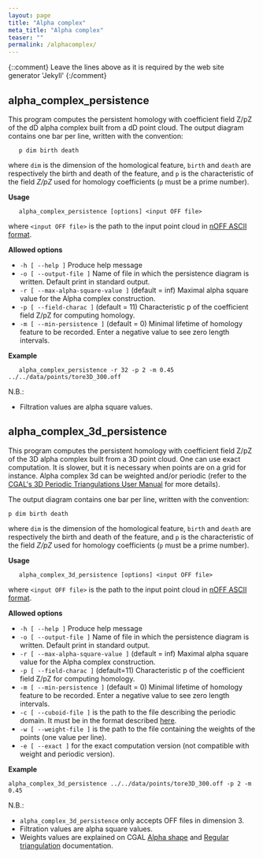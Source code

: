 ```yaml
---
layout: page
title: "Alpha complex"
meta_title: "Alpha complex"
teaser: ""
permalink: /alphacomplex/
---
```

{::comment}
Leave the lines above as it is required by the web site generator 'Jekyll'
{:/comment}


## alpha_complex_persistence ##

This program computes the persistent homology with coefficient field Z/pZ of
the dD alpha complex built from a dD point cloud.
The output diagram contains one bar per line, written with the convention:

```
   p dim birth death
```

where `dim` is the dimension of the homological feature, `birth` and `death`
are respectively the birth and death of the feature, and `p` is the
characteristic of the field *Z/pZ* used for homology coefficients (`p` must be
a prime number).

**Usage**

```
   alpha_complex_persistence [options] <input OFF file>
```

where
`<input OFF file>` is the path to the input point cloud in
[nOFF ASCII format](http://www.geomview.org/docs/html/OFF.html).

**Allowed options**

* `-h [ --help ]` Produce help message
* `-o [ --output-file ]` Name of file in which the persistence diagram is
written. Default print in standard output.
* `-r [ --max-alpha-square-value ]` (default = inf) Maximal alpha square value
for the Alpha complex construction.
* `-p [ --field-charac ]` (default = 11)     Characteristic p of the
coefficient field Z/pZ for computing homology.
* `-m [ --min-persistence ]` (default = 0) Minimal lifetime of homology feature
to be recorded. Enter a negative value to see zero length intervals.

**Example**

```
   alpha_complex_persistence -r 32 -p 2 -m 0.45 ../../data/points/tore3D_300.off
```

N.B.:

* Filtration values are alpha square values.


## alpha_complex_3d_persistence ##
This program computes the persistent homology with coefficient field Z/pZ of
the 3D alpha complex built from a 3D point cloud.
One can use exact computation. It is slower, but it is necessary when points
are on a grid for instance.
Alpha complex 3d can be weighted and/or periodic (refer to the
[CGAL's 3D Periodic Triangulations User Manual](
https://doc.cgal.org/latest/Periodic_3_triangulation_3/index.html)
for more details).

The output diagram contains
one bar per line, written with the convention:

```
p dim birth death
```

where `dim` is the dimension of the homological feature, `birth` and `death`
are respectively the birth and death of the feature, and `p` is the
characteristic of the field *Z/pZ* used for homology coefficients (`p` must be
a prime number).

**Usage**

```
   alpha_complex_3d_persistence [options] <input OFF file>
```

where `<input OFF file>` is the path to the input point cloud in
[nOFF ASCII format](http://www.geomview.org/docs/html/OFF.html).

**Allowed options**

* `-h [ --help ]` Produce help message
* `-o [ --output-file ]` Name of file in which the persistence diagram is
written. Default print in standard output.
* `-r [ --max-alpha-square-value ]` (default = inf) Maximal alpha square value
for the Alpha complex construction.
* `-p [ --field-charac ]` (default=11) Characteristic p of the coefficient
field Z/pZ for computing homology.
* `-m [ --min-persistence ]` (default = 0) Minimal lifetime of homology feature
to be recorded. Enter a negative value to see zero length intervals.
* `-c [ --cuboid-file ]` is the path to the file describing the periodic domain.
It must be in the format described
[here](/doc/latest/fileformats.html#FileFormatsIsoCuboid).
* `-w [ --weight-file ]` is the path to the file containing the weights of the
points (one value per line).
* `-e [ --exact ]` for the exact computation version (not compatible with
weight and periodic version).

**Example**

```
alpha_complex_3d_persistence ../../data/points/tore3D_300.off -p 2 -m 0.45
```

N.B.:

* `alpha_complex_3d_persistence` only accepts OFF files in dimension 3.
* Filtration values are alpha square values.
* Weights values are explained on CGAL
[Alpha shape](https://doc.cgal.org/latest/Alpha_shapes_3/index.html#title0)
and
[Regular triangulation](https://doc.cgal.org/latest/Triangulation_3/index.html#Triangulation3secclassRegulartriangulation) documentation.
